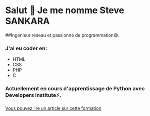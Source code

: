 # Salut 👋 Je me nomme Steve SANKARA
##Ingénieur réseau et passionné de programmation😄.
### J'ai eu coder en:
- HTML
- CSS
- PHP
- C

### Actuellement en cours d'apprentissage de Python avec Developers institute⚡.

[Vous pouvez lire un article sur cette formation](https://stvsank.medium.com/lunivers-merveilleux-de-la-programmation-d%C3%A9couverte-de-developers-institute-di-51c2d1aaa100)
<!--
**stvsank/stvsank** is a ✨ _special_ ✨ repository because its `README.md` (this file) appears on your GitHub profile.

Here are some ideas to get you started:

- 🔭 I’m currently working on ...
- 🌱 I’m currently learning ...
- 👯 I’m looking to collaborate on ...
- 🤔 I’m looking for help with ...
- 💬 Ask me about ...
- 📫 How to reach me: ...
-  Pronouns: ...
-  Fun fact: ...
-->
